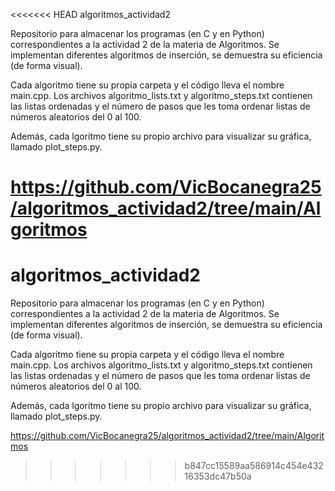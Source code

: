 <<<<<<< HEAD
algoritmos_actividad2

Repositorio para almacenar los programas (en C y en Python) correspondientes a la actividad 2 de la materia de Algoritmos. Se implementan diferentes algoritmos de inserción, se demuestra su eficiencia (de forma visual).

Cada algoritmo tiene su propia carpeta y el código lleva el nombre main.cpp. Los archivos algoritmo_lists.txt y algoritmo_steps.txt contienen las listas ordenadas y el número de pasos que les toma ordenar listas de números aleatorios del 0 al 100.

Además, cada lgoritmo tiene su propio archivo para visualizar su gráfica, llamado plot_steps.py.

https://github.com/VicBocanegra25/algoritmos_actividad2/tree/main/Algoritmos
=======
# algoritmos_actividad2
Repositorio para almacenar los programas (en C y en Python) correspondientes a la actividad 2 de la materia de Algoritmos. Se implementan diferentes algoritmos de inserción, se demuestra su eficiencia (de forma visual). 

Cada algoritmo tiene su propia carpeta y el código lleva el nombre main.cpp. Los archivos algoritmo_lists.txt y algoritmo_steps.txt contienen las listas ordenadas y el número de pasos que les toma ordenar listas de números aleatorios del 0 al 100. 

Además, cada lgoritmo tiene su propio archivo para visualizar su gráfica, llamado plot_steps.py. 

https://github.com/VicBocanegra25/algoritmos_actividad2/tree/main/Algoritmos
>>>>>>> b847cc15589aa586914c454e43216353dc47b50a
